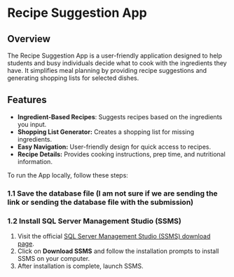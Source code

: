 # Recipe Suggestion App

## Overview
The Recipe Suggestion App is a user-friendly application designed to help students and busy individuals decide what to cook with the ingredients they have. It simplifies meal planning by providing recipe suggestions and generating shopping lists for selected dishes.

## Features
* **Ingredient-Based Recipes**: Suggests recipes based on the ingredients you input.
* **Shopping List Generator:** Creates a shopping list for missing ingredients.
* **Easy Navigation:** User-friendly design for quick access to recipes.
* **Recipe Details:** Provides cooking instructions, prep time, and nutritional information.

To run the App locally, follow these steps:

### 1.1 Save the database file (I am not sure if we are sending the link or sending the database file with the submission)
### 1.2 Install SQL Server Management Studio (SSMS)

1. Visit the official [SQL Server Management Studio (SSMS) download page](https://docs.microsoft.com/en-us/sql/ssms/download-sql-server-management-studio-ssms).
2. Click on **Download SSMS** and follow the installation prompts to install SSMS on your computer.
3. After installation is complete, launch SSMS.

